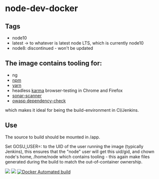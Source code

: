 # node-dev-docker

## Tags

* node10
* latest -> to whatever is latest node LTS, which is currently node10
* node8: discontinued - won't be updated

## The image contains tooling for:
* ng
* [npm](https://www.npmjs.com/get-npm)
* [yarn](https://yarnpkg.com)
* headless [karma](https://karma-runner.github.io/2.0/index.html) browser-testing in Chrome and Firefox
* [sonar-scanner](https://docs.sonarqube.org/display/SCAN/Analyzing+with+SonarQube+Scanner)
* [owasp dependency-check](https://jeremylong.github.io/DependencyCheck/dependency-check-cli/arguments.html)

which makes it ideal for being the build-environment in CI/Jenkins.

## Use
The source to build should be mounted in /app.

Set GOSU_USER=<uid>:<gid> to the UID of the user running the image (typically Jenkins),
this ensures that the "node" user will get this uid/gid, and chown node's home, /home/node
which contains tooling - this again make files generated during the build to match the out-of-container ownership.


[![](https://images.microbadger.com/badges/version/evryfs/node-dev-docker.svg)](https://microbadger.com/images/evryfs/node-dev-docker "Get your own version badge on microbadger.com")
[![](https://images.microbadger.com/badges/image/evryfs/node-dev-docker.svg)](https://microbadger.com/images/evryfs/node-dev-docker "Get your own image badge on microbadger.com")
[![Docker Automated build](https://img.shields.io/docker/automated/jrottenberg/ffmpeg.svg?style=plastic)](https://hub.docker.com/r/evryfs/node-dev-docker/)

